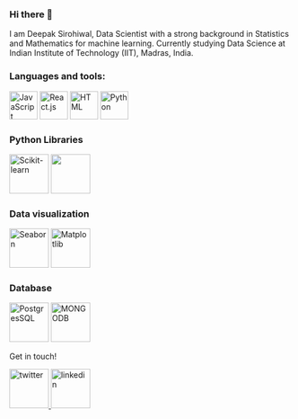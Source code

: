 ### Hi there 👋
I am Deepak Sirohiwal, Data Scientist with a strong background in Statistics and Mathematics for machine learning. Currently studying Data Science at Indian Institute of Technology (IIT), Madras, India. 

### Languages and tools:
<div>
  <img alt='JavaScript' src='https://user-images.githubusercontent.com/38135521/146757011-c448f499-4aed-43bb-ad95-9def6ee72a54.png' width="50"/>
  <img alt='React.js' src='https://user-images.githubusercontent.com/38135521/146757118-bd468fa5-56a6-4ac1-8da8-6e393b0edae5.png' width="50"/>
  <img alt='HTML' src='https://user-images.githubusercontent.com/38135521/146757259-aaf405e1-5e67-4525-8b5d-195ced3b5ae1.png' width="50"/>
  <img alt='Python' src='https://user-images.githubusercontent.com/38135521/146757143-32388add-1379-4ea5-bbbb-b5add3973634.png' width="50"/>
 </div>
 
### Python Libraries
<div>
 <img alt='Scikit-learn' src='https://upload.wikimedia.org/wikipedia/commons/thumb/0/05/Scikit_learn_logo_small.svg/390px-Scikit_learn_logo_small.svg.png?20180808062052' width="70" />
 <img at="Pandas" src="https://www.kindpng.com/picc/m/574-5747046_python-pandas-logo-transparent-hd-png-download.png" width="70"/>
</div>

### Data visualization 
<div>
 <img alt='Seaborn' src='https://seaborn.pydata.org/_images/logo-tall-lightbg.svg' width="70"/>
 <img alt='Matplotlib' src="https://matplotlib.org/3.1.1/_static/logo2_compressed.svg" width='70'/>
</div>

### Database
<div>
 <img alt='PostgresSQL' src='https://symbols.getvecta.com/stencil_92/15_postgresql.e12ac789ea.svg' width="70"/>
 <img alt='MONGODB' src="https://www.kindpng.com/picc/m/385-3850312_file-mongodb-mongodb-png-transparent-png.png" width='70'/>
</div>

Get in touch! 
<div>
  <a href='https://twitter.com/deepaksirohiwal'><img alt='twitter'  src='https://user-images.githubusercontent.com/38135521/146765729-6f4c938f-d25a-4f52-9133-d2eb9034eb41.png'       width='70'/> </a>
  <a href='https://www.linkedin.com/in/deepak-sirohiwal-22330613a/'><img alt='linkedin' src='https://user-images.githubusercontent.com/38135521/146765622-61ada7b8-ce41-4728-8160-f50ddc85c89f.png' width='70' /></a>
</div>

